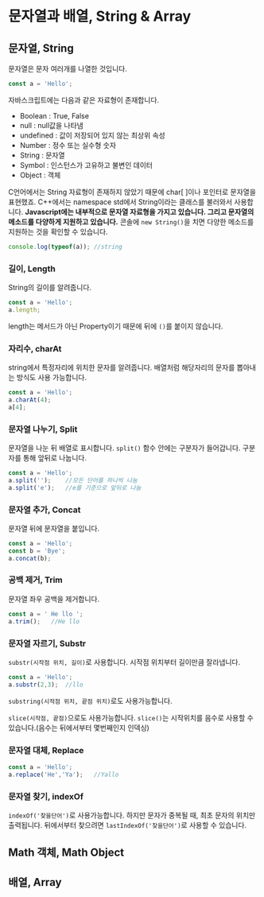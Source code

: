 # 문자열과 배열, String & Array

## 문자열, String

문자열은 문자 여러개를 나열한 것입니다. 

```javascript
const a = 'Hello';
```

자바스크립트에는 다음과 같은 자료형이 존재합니다.

* Boolean : True, False
* null : null값을 나타냄
* undefined : 값이 저장되어 있지 않는 최상위 속성
* Number : 정수 또는 실수형 숫자
* String : 문자열
* Symbol : 인스턴스가 고유하고 불변인 데이터
* Object : 객체

C언어에서는 String 자료형이 존재하지 않았기 때문에 char[ ]이나 포인터로 문자열을 표현했죠. C++에서는 namespace std에서 String이라는 클래스를 불러와서 사용합니다. **Javascript에는 내부적으로 문자열 자료형을 가지고 있습니다. 그리고 문자열의 메소드를 다양하게 지원하고 있습니다.** 콘솔에 `new String()`을 치면 다양한 메소드를 지원하는 것을 확인할 수 있습니다. 

```javascript
console.log(typeof(a));	//string
```



### 길이, Length

String의 길이를 알려줍니다.

```javascript
const a = 'Hello';
a.length;
```

length는 메서드가 아닌 Property이기 때문에 뒤에 `()`를 붙이지 않습니다.

### 자리수, charAt

string에서 특정자리에 위치한 문자를 알려줍니다. 배열처럼 해당자리의 문자를 뽑아내는 방식도 사용 가능합니다.

```javascript
const a = 'Hello';
a.charAt(4);
a[4];
```

### 문자열 나누기, Split

문자열을 나눈 뒤 배열로 표시합니다. `split()` 함수 안에는 구분자가 들어갑니다. 구분자를 통해 앞뒤로 나눕니다.

```javascript
const a = 'Hello';
a.split('');	//모든 단어를 하나씩 나눔
a.split('e');	//e를 기준으로 앞뒤로 나눔
```

### 문자열 추가, Concat

문자열 뒤에 문자열을 붙입니다.

```javascript
const a = 'Hello';
const b = 'Bye';
a.concat(b);
```

### 공백 제거, Trim

문자열 좌우 공백을 제거합니다.

```javascript
const a = ' He llo ';
a.trim();	//He llo
```

### 문자열 자르기, Substr

`substr(시작점 위치, 길이)`로 사용합니다. 시작점 위치부터 길이만큼 잘라냅니다. 

```javascript
const a = 'Hello';
a.substr(2,3);	//llo
```

`substring(시적점 위치, 끝점 위치)`로도 사용가능합니다.

`slice(시작점, 끝점)`으로도 사용가능합니다. `slice()`는 시작위치를 음수로 사용할 수 있습니다.(음수는 뒤에서부터 몇번째인지 인덱싱)

### 문자열 대체, Replace

```javascript
const a = 'Hello';
a.replace('He','Ya');	//Yallo
```



### 문자열 찾기, indexOf

`indexOf('찾을단어')`로 사용가능합니다. 하지만 문자가 중복될 때, 최초 문자의 위치만 출력됩니다. 뒤에서부터 찾으려면 `lastIndexOf('찾을단어')`로 사용할 수 있습니다.



## Math 객체, Math Object





## 배열, Array

